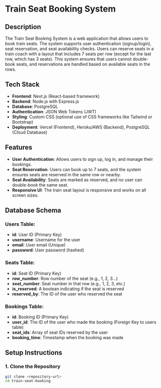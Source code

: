 # Train Seat Booking System

## Description
The Train Seat Booking System is a web application that allows users to book train seats. The system supports user authentication (signup/login), seat reservation, and seat availability checks. Users can reserve seats in a train coach with a layout that includes 7 seats per row (except for the last row, which has 3 seats). This system ensures that users cannot double-book seats, and reservations are handled based on available seats in the rows.

## Tech Stack
- **Frontend**: Next.js (React-based framework)
- **Backend**: Node.js with Express.js
- **Database**: PostgreSQL
- **Authentication**: JSON Web Tokens (JWT)
- **Styling**: Custom CSS (optional use of CSS frameworks like Tailwind or Bootstrap)
- **Deployment**: Vercel (Frontend), Heroku/AWS (Backend), PostgreSQL (Cloud Database)

## Features
- **User Authentication**: Allows users to sign up, log in, and manage their bookings.
- **Seat Reservation**: Users can book up to 7 seats, and the system ensures seats are reserved in the same row or nearby.
- **Seat Availability**: Seats are marked as reserved, and no user can double-book the same seat.
- **Responsive UI**: The train seat layout is responsive and works on all screen sizes.
  
## Database Schema

### Users Table:
- **id**: User ID (Primary Key)
- **username**: Username for the user
- **email**: User email (Unique)
- **password**: User password (hashed)

### Seats Table:
- **id**: Seat ID (Primary Key)
- **row_number**: Row number of the seat (e.g., 1, 2, 3...)
- **seat_number**: Seat number in that row (e.g., 1, 2, 3, etc.)
- **is_reserved**: A boolean indicating if the seat is reserved
- **reserved_by**: The ID of the user who reserved the seat

### Bookings Table:
- **id**: Booking ID (Primary Key)
- **user_id**: The ID of the user who made the booking (Foreign Key to users table)
- **seat_ids**: Array of seat IDs reserved by the user
- **booking_time**: Timestamp when the booking was made

## Setup Instructions

### 1. Clone the Repository

```bash
git clone <repository-url>
cd train-seat-booking
